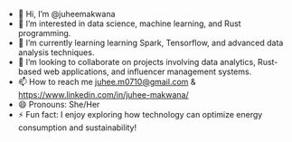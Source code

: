 - 👋 Hi, I’m @juheemakwana
- 👀 I’m interested in data science, machine learning, and Rust programming.
- 🌱 I’m currently learning learning Spark, Tensorflow, and advanced data analysis techniques.
- 💞️ I’m looking to collaborate on projects involving data analytics, Rust-based web applications, and influencer management systems.
- 📫 How to reach me juhee.m0710@gmail.com & https://www.linkedin.com/in/juhee-makwana/
- 😄 Pronouns: She/Her
- ⚡ Fun fact: I enjoy exploring how technology can optimize energy consumption and sustainability!

<!---
juheemakwana/juheemakwana is a ✨ special ✨ repository because its `README.md` (this file) appears on your GitHub profile.
You can click the Preview link to take a look at your changes.
--->

